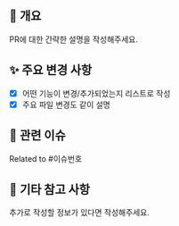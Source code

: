 ## 📌 개요

PR에 대한 간략한 설명을 작성해주세요.

## ✨ 주요 변경 사항

- [x] 어떤 기능이 변경/추가되었는지 리스트로 작성
- [x] 주요 파일 변경도 같이 설명

## 📎 관련 이슈

Related to #이슈번호

## 💬 기타 참고 사항

추가로 작성할 정보가 있다면 작성해주세요.

